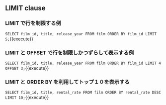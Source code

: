 ## LIMIT clause

### LIMIT で行を制限する例

`
SELECT
  film_id,
  title,
  release_year
FROM
  film
ORDER BY
  film_id
LIMIT 5;
`{{execute}}

### LIMIT と OFFSET で行を制限しかつずらして表示する例

`
SELECT
  film_id,
  title,
  release_year
FROM
  film
ORDER BY
  film_id
LIMIT 4 OFFSET 3;
`{{execute}}

### LIMIT と ORDER BY を利用してトップ１０を表示する

`
SELECT
  film_id,
  title,
  rental_rate
FROM
  film
ORDER BY
  rental_rate DESC
LIMIT 10;
`{{execute}}
